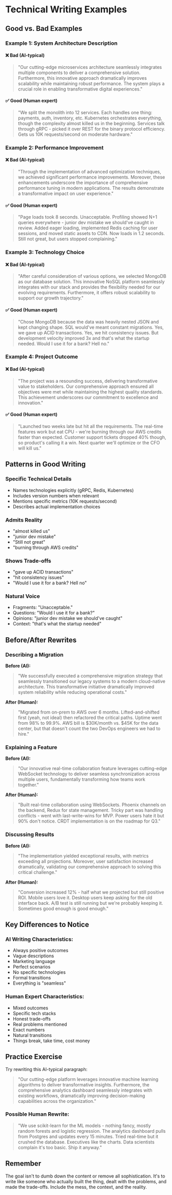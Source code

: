 # Technical Writing Examples

## Good vs. Bad Examples

### Example 1: System Architecture Description

#### ❌ Bad (AI-typical)

> "Our cutting-edge microservices architecture seamlessly integrates multiple components to deliver a comprehensive solution. Furthermore, this innovative approach dramatically improves scalability while maintaining robust performance. The system plays a crucial role in enabling transformative digital experiences."

#### ✅ Good (Human expert)

> "We split the monolith into 12 services. Each handles one thing: payments, auth, inventory, etc. Kubernetes orchestrates everything, though the complexity almost killed us in the beginning. Services talk through gRPC - picked it over REST for the binary protocol efficiency. Gets us 10K requests/second on moderate hardware."

### Example 2: Performance Improvement

#### ❌ Bad (AI-typical)

> "Through the implementation of advanced optimization techniques, we achieved significant performance improvements. Moreover, these enhancements underscore the importance of comprehensive performance tuning in modern applications. The results demonstrate a transformative impact on user experience."

#### ✅ Good (Human expert)

> "Page loads took 8 seconds. Unacceptable. Profiling showed N+1 queries everywhere - junior dev mistake we should've caught in review. Added eager loading, implemented Redis caching for user sessions, and moved static assets to CDN. Now loads in 1.2 seconds. Still not great, but users stopped complaining."

### Example 3: Technology Choice

#### ❌ Bad (AI-typical)

> "After careful consideration of various options, we selected MongoDB as our database solution. This innovative NoSQL platform seamlessly integrates with our stack and provides the flexibility needed for our evolving requirements. Furthermore, it offers robust scalability to support our growth trajectory."

#### ✅ Good (Human expert)

> "Chose MongoDB because the data was heavily nested JSON and kept changing shape. SQL would've meant constant migrations. Yes, we gave up ACID transactions. Yes, we hit consistency issues. But development velocity improved 3x and that's what the startup needed. Would I use it for a bank? Hell no."

### Example 4: Project Outcome

#### ❌ Bad (AI-typical)

> "The project was a resounding success, delivering transformative value to stakeholders. Our comprehensive approach ensured all objectives were met while maintaining the highest quality standards. This achievement underscores our commitment to excellence and innovation."

#### ✅ Good (Human expert)

> "Launched two weeks late but hit all the requirements. The real-time features work but eat CPU - we're burning through our AWS credits faster than expected. Customer support tickets dropped 40% though, so product's calling it a win. Next quarter we'll optimize or the CFO will kill us."

## Patterns in Good Writing

### Specific Technical Details

- Names technologies explicitly (gRPC, Redis, Kubernetes)
- Includes version numbers when relevant
- Mentions specific metrics (10K requests/second)
- Describes actual implementation choices


### Admits Reality

- "almost killed us"
- "junior dev mistake"
- "Still not great"
- "burning through AWS credits"


### Shows Trade-offs

- "gave up ACID transactions"
- "hit consistency issues"
- "Would I use it for a bank? Hell no"


### Natural Voice

- Fragments: "Unacceptable."
- Questions: "Would I use it for a bank?"
- Opinions: "junior dev mistake we should've caught"
- Context: "that's what the startup needed"


## Before/After Rewrites

### Describing a Migration

**Before (AI):**
> "We successfully executed a comprehensive migration strategy that seamlessly transitioned our legacy systems to a modern cloud-native architecture. This transformative initiative dramatically improved system reliability while reducing operational costs."

**After (Human):**
> "Migrated from on-prem to AWS over 6 months. Lifted-and-shifted first (yeah, not ideal) then refactored the critical paths. Uptime went from 98% to 99.9%. AWS bill is $30K/month vs. $45K for the data center, but that doesn't count the two DevOps engineers we had to hire."

### Explaining a Feature

**Before (AI):**
> "Our innovative real-time collaboration feature leverages cutting-edge WebSocket technology to deliver seamless synchronization across multiple users, fundamentally transforming how teams work together."

**After (Human):**
> "Built real-time collaboration using WebSockets. Phoenix channels on the backend, Redux for state management. Tricky part was handling conflicts - went with last-write-wins for MVP. Power users hate it but 90% don't notice. CRDT implementation is on the roadmap for Q3."

### Discussing Results

**Before (AI):**
> "The implementation yielded exceptional results, with metrics exceeding all projections. Moreover, user satisfaction increased dramatically, validating our comprehensive approach to solving this critical challenge."

**After (Human):**
> "Conversion increased 12% - half what we projected but still positive ROI. Mobile users love it. Desktop users keep asking for the old interface back. A/B test is still running but we're probably keeping it. Sometimes good enough is good enough."

## Key Differences to Notice

### AI Writing Characteristics:

- Always positive outcomes
- Vague descriptions
- Marketing language
- Perfect scenarios
- No specific technologies
- Formal transitions
- Everything is "seamless"


### Human Expert Characteristics:

- Mixed outcomes
- Specific tech stacks
- Honest trade-offs
- Real problems mentioned
- Exact numbers
- Natural transitions
- Things break, take time, cost money


## Practice Exercise

Try rewriting this AI-typical paragraph:

> "Our cutting-edge platform leverages innovative machine learning algorithms to deliver transformative insights. Furthermore, the comprehensive analytics dashboard seamlessly integrates with existing workflows, dramatically improving decision-making capabilities across the organization."

### Possible Human Rewrite:

> "We use scikit-learn for the ML models - nothing fancy, mostly random forests and logistic regression. The analytics dashboard pulls from Postgres and updates every 15 minutes. Tried real-time but it crushed the database. Executives like the charts. Data scientists complain it's too basic. Ship it anyway."

## Remember

The goal isn't to dumb down the content or remove all sophistication. It's to write like someone who actually built the thing, dealt with the problems, and made the trade-offs. Include the mess, the context, and the reality.
